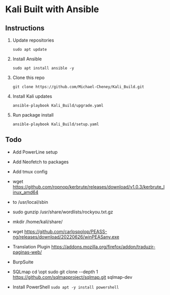 # Kali Built with Ansible
## Instructions
1. Update repositories

   `sudo apt update`
2. Install Ansible

   `sudo apt install ansible -y`
3. Clone this repo

   `git clone https://github.com/Michael-Cheney/Kali_Build.git`
4. Install Kali updates

   `ansible-playbook Kali_Build/upgrade.yaml`
5. Run package install 

   `ansible-playbook Kali_Build/setup.yaml`

## Todo

* Add PowerLine setup
* Add Neofetch to packages
* Add tmux config


* wget https://github.com/ropnop/kerbrute/releases/download/v1.0.3/kerbrute_linux_amd64
* to /usr/local/sbin

* sudo gunzip /usr/share/wordlists/rockyou.txt.gz
* mkdir /home/kali/share/
* wget https://github.com/carlospolop/PEASS-ng/releases/download/20220626/winPEASany.exe

* Translation Plugin
https://addons.mozilla.org/firefox/addon/traduzir-paginas-web/

* BurpSuite

* SQLmap
cd \opt
sudo git clone --depth 1 https://github.com/sqlmapproject/sqlmap.git sqlmap-dev

* Install PowerShell 
`sudo apt -y install powershell`